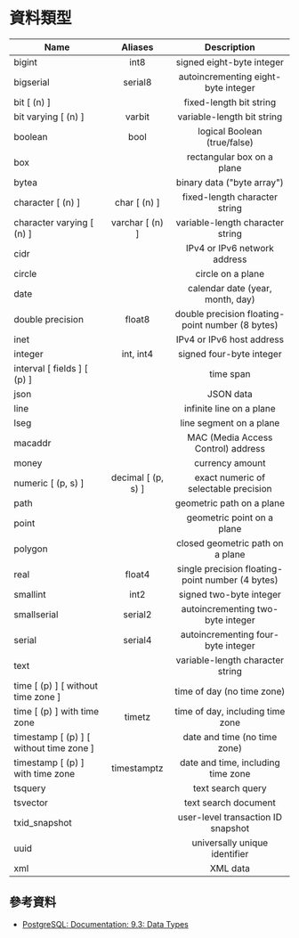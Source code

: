 # 資料類型

| Name | Aliases | Description |
| ------------- |:-------------:|:-------------:|
| bigint | int8 | signed eight-byte integer |
| bigserial | serial8 | autoincrementing eight-byte integer |
| bit [ (n) ] |   | fixed-length bit string |
| bit varying [ (n) ] | varbit | variable-length bit string |
| boolean | bool | logical Boolean (true/false) |
| box |   | rectangular box on a plane |
| bytea |   | binary data ("byte array") |
| character [ (n) ] | char [ (n) ] | fixed-length character string |
| character varying [ (n) ] | varchar [ (n) ] | variable-length character string |
| cidr |   | IPv4 or IPv6 network address |
| circle |   | circle on a plane |
| date |   | calendar date (year, month, day) |
| double precision | float8 | double precision floating-point number (8 bytes) |
| inet |   | IPv4 or IPv6 host address |
| integer | int, int4 | signed four-byte integer |
| interval [ fields ] [ (p) ] |   | time span |
| json |   | JSON data |
| line |   | infinite line on a plane |
| lseg |   | line segment on a plane |
| macaddr |   | MAC (Media Access Control) address |
| money |   | currency amount |
| numeric [ (p, s) ] | decimal [ (p, s) ] | exact numeric of selectable precision |
| path |   | geometric path on a plane |
| point |   | geometric point on a plane |
| polygon |   | closed geometric path on a plane |
| real | float4 | single precision floating-point number (4 bytes) |
| smallint | int2 | signed two-byte integer |
| smallserial | serial2 | autoincrementing two-byte integer |
| serial | serial4 | autoincrementing four-byte integer |
| text |   | variable-length character string |
| time [ (p) ] [ without time zone ] |   | time of day (no time zone) |
| time [ (p) ] with time zone | timetz | time of day, including time zone |
| timestamp [ (p) ] [ without time zone ] |   | date and time (no time zone) |
| timestamp [ (p) ] with time zone | timestamptz | date and time, including time zone |
| tsquery |   | text search query |
| tsvector |   | text search document |
| txid_snapshot |   | user-level transaction ID snapshot |
| uuid |   | universally unique identifier |
| xml |   | XML data |


## 參考資料
* [PostgreSQL: Documentation: 9.3: Data Types](http://www.postgresql.org/docs/9.3/static/datatype.html)
